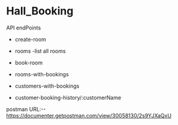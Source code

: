 # Hall_Booking

API endPoints

- create-room

- rooms -list all rooms

- book-room

- rooms-with-bookings

- customers-with-bookings

- customer-booking-history/:customerName

postman URL:--
https://documenter.getpostman.com/view/30058130/2s9YJXaQxU
